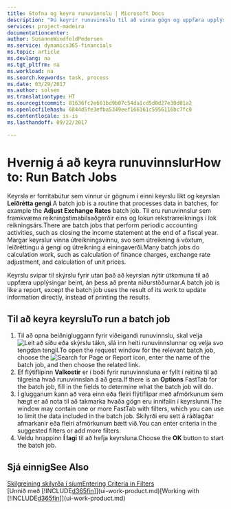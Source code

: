```yaml
---
title: Stofna og keyra runuvinnslu | Microsoft Docs
description: "Þú keyrir runuvinnslu til að vinna gögn og uppfæra upplýsingar, til dæmis að framkvæma tímabundnar bókhaldsaðgerðir eða útreikninga."
services: project-madeira
documentationcenter: 
author: SusanneWindfeldPedersen
ms.service: dynamics365-financials
ms.topic: article
ms.devlang: na
ms.tgt_pltfrm: na
ms.workload: na
ms.search.keywords: task, process
ms.date: 03/29/2017
ms.author: solsen
ms.translationtype: HT
ms.sourcegitcommit: 81636fc2e661bd9b07c54da1cd5d0d27e30d01a2
ms.openlocfilehash: 6844d5fe3efba5349eef166161c5956116bc7fc0
ms.contentlocale: is-is
ms.lasthandoff: 09/22/2017

---
```

# <a name="how-to-run-batch-jobs"></a><span data-ttu-id="d2557-103">Hvernig á að keyra runuvinnslur</span><span class="sxs-lookup"><span data-stu-id="d2557-103">How to: Run Batch Jobs</span></span>
<span data-ttu-id="d2557-104">Keyrsla er forritabútur sem vinnur úr gögnum í einni keyrslu líkt og keyrslan **Leiðrétta gengi**.</span><span class="sxs-lookup"><span data-stu-id="d2557-104">A batch job is a routine that processes data in batches, for example the **Adjust Exchange Rates** batch job.</span></span> <span data-ttu-id="d2557-105">Til eru runuvinnslur sem framkvæma reikningstímabilsaðgerðir eins og lokun rekstrarreiknings í lok reikningsárs.</span><span class="sxs-lookup"><span data-stu-id="d2557-105">There are batch jobs that perform periodic accounting activities, such as closing the income statement at the end of a fiscal year.</span></span> <span data-ttu-id="d2557-106">Margar keyrslur vinna útreikningsvinnu, svo sem útreikning á vöxtum, leiðréttingu á gengi og útreikning á einingaverði.</span><span class="sxs-lookup"><span data-stu-id="d2557-106">Many batch jobs do calculation work, such as calculation of finance charges, exchange rate adjustment, and calculation of unit prices.</span></span>

<span data-ttu-id="d2557-107">Keyrslu svipar til skýrslu fyrir utan það að keyrslan nýtir útkomuna til að uppfæra upplýsingar beint, án þess að prenta niðurstöðurnar.</span><span class="sxs-lookup"><span data-stu-id="d2557-107">A batch job is like a report, except the batch job uses the result of its work to update information directly, instead of printing the results.</span></span>

## <a name="to-run-a-batch-job"></a><span data-ttu-id="d2557-108">Til að keyra keyrslu</span><span class="sxs-lookup"><span data-stu-id="d2557-108">To run a batch job</span></span>
1. <span data-ttu-id="d2557-109">Til að opna beiðnigluggann fyrir viðeigandi runuvinnslu, skal velja ![Leit að síðu eða skýrslu](media/ui-search/search_small.png "Leit að síðu eða skýrslu táknið ") tákn, slá inn heiti runuvinnslunnar og velja svo tengdan tengil.</span><span class="sxs-lookup"><span data-stu-id="d2557-109">To open the request window for the relevant batch job, choose the ![Search for Page or Report](media/ui-search/search_small.png "Search for Page or Report icon") icon, enter the name of the batch job, and then choose the related link.</span></span>
2. <span data-ttu-id="d2557-110">Ef flýtiflipinn **Valkostir** er í boði fyrir runuvinnsluna er fyllt í reitina til að tilgreina hvað runuvinnslan á að gera.</span><span class="sxs-lookup"><span data-stu-id="d2557-110">If there is an **Options** FastTab for the batch job, fill in the fields to determine what the batch job will do.</span></span>
3. <span data-ttu-id="d2557-111">Í glugganum kann að vera einn eða fleiri flýtiflipar með afmörkunum sem hægt er að nota til að takmarka hvaða gögn eru innifalin í keyrslunni.</span><span class="sxs-lookup"><span data-stu-id="d2557-111">The window may contain one or more FastTab with filters, which you can use to limit the data included in the batch job.</span></span> <span data-ttu-id="d2557-112">Skilyrði eru sett á ráðlagðar afmarkanir eða fleiri afmörkunum bætt við.</span><span class="sxs-lookup"><span data-stu-id="d2557-112">You can enter criteria in the suggested filters or add more filters.</span></span>
4. <span data-ttu-id="d2557-113">Veldu hnappinn **Í lagi** til að hefja keyrsluna.</span><span class="sxs-lookup"><span data-stu-id="d2557-113">Choose the **OK** button to start the batch job.</span></span>

## <a name="see-also"></a><span data-ttu-id="d2557-114">Sjá einnig</span><span class="sxs-lookup"><span data-stu-id="d2557-114">See Also</span></span>
[<span data-ttu-id="d2557-115">Skilgreining skilyrða í síum</span><span class="sxs-lookup"><span data-stu-id="d2557-115">Entering Criteria in Filters</span></span>](ui-enter-criteria-filters.md)  
<span data-ttu-id="d2557-116">[Unnið með [!INCLUDE[d365fin](includes/d365fin_md.md)]](ui-work-product.md)</span><span class="sxs-lookup"><span data-stu-id="d2557-116">[Working with [!INCLUDE[d365fin](includes/d365fin_md.md)]](ui-work-product.md)</span></span>

